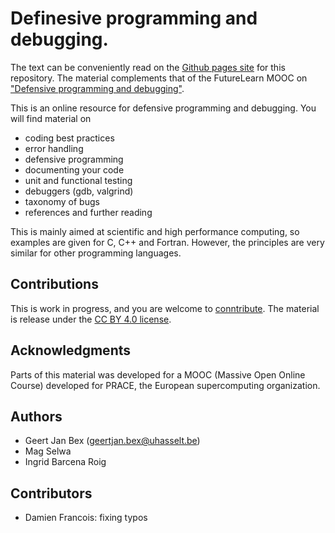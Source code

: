 # Definesive programming and debugging.

The text can be conveniently read on the
[Github pages site](https://gjbex.github.io/DPD-online-book/)
for this repository.  The material complements that of the FutureLearn MOOC
on ["Defensive programming and debugging"](https://www.futurelearn.com/courses/defensive-programming-and-debugging).

This is an online resource for defensive programming and debugging.  You will
find material on
* coding best practices
* error handling
* defensive programming
* documenting your code
* unit and functional testing
* debuggers (gdb, valgrind)
* taxonomy of bugs
* references and further reading

This is mainly aimed at scientific and high performance computing, so examples
are given for C, C++ and Fortran.  However, the principles are very similar for
other programming languages.


## Contributions

This is work in progress, and you are welcome to [conntribute](CONTRIBUTING.md).  The material is
release under the [CC BY 4.0 license](LICENSE).


## Acknowledgments

Parts of this material was developed for a MOOC (Massive Open Online Course)
developed for PRACE, the European supercomputing organization.


## Authors

* Geert Jan Bex (geertjan.bex@uhasselt.be)
* Mag Selwa
* Ingrid Barcena Roig

## Contributors

* Damien Francois: fixing typos
